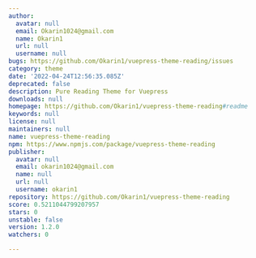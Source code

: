```yaml
---
author:
  avatar: null
  email: Okarin1024@gmail.com
  name: Okarin1
  url: null
  username: null
bugs: https://github.com/Okarin1/vuepress-theme-reading/issues
category: theme
date: '2022-04-24T12:56:35.085Z'
deprecated: false
description: Pure Reading Theme for Vuepress
downloads: null
homepage: https://github.com/Okarin1/vuepress-theme-reading#readme
keywords: null
license: null
maintainers: null
name: vuepress-theme-reading
npm: https://www.npmjs.com/package/vuepress-theme-reading
publisher:
  avatar: null
  email: okarin1024@gmail.com
  name: null
  url: null
  username: okarin1
repository: https://github.com/Okarin1/vuepress-theme-reading
score: 0.5211044799207957
stars: 0
unstable: false
version: 1.2.0
watchers: 0

---
```


